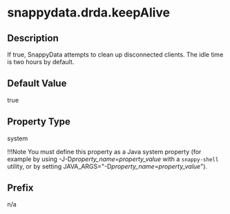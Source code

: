 # snappydata.drda.keepAlive

## Description

If true, SnappyData attempts to clean up disconnected clients. The idle time is two hours by default.

## Default Value

true

## Property Type

system 

!!!Note 
	You must define this property as a Java system property (for example by using -J-D*property\_name*=*property\_value* with a `snappy-shell` utility, or by setting JAVA\_ARGS="-D*property\_name*=*property\_value*").</p>

## Prefix

n/a
